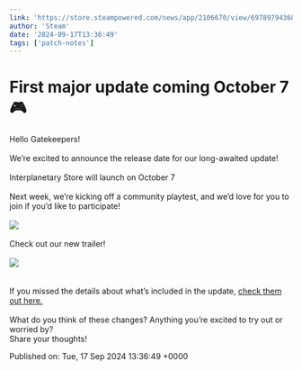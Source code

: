 ```yaml
---
link: 'https://store.steampowered.com/news/app/2106670/view/6978979436061788661'
author: 'Steam'
date: '2024-09-17T13:36:49'
tags: ['patch-notes']
---
```


# First major update coming October 7 🎮

<div class="bb_h3">Hello Gatekeepers!</div><br /><div class="bb_h3">We’re excited to announce the release date for our long-awaited update!</div><br /><div class="bb_h1">Interplanetary Store will launch on October 7</div><br /><div class="bb_h3">Next week, we’re kicking off a community playtest, and we’d love for you to join if you’d like to participate!</div><br /><a class="bb_link" href="https://steamcommunity.com/linkfilter/?u=https%3A%2F%2Fdiscord.gg%2FHkrp6AUa5S" rel=" noopener" target="_blank"><img src="https://clan.akamai.steamstatic.com/images/42755050/d0a560fa78423e2e3e18c3294e8b4553dac70eb9.png" /></a><br /><br /><div class="bb_h3">Check out our new trailer!</div><br /><div class="sharedFilePreviewYouTubeVideo sizeFull"><img class="sharedFilePreviewYouTubeVideo sizeFull" src="https://steamcommunity.com/public/shared/images/responsive/youtube_16x9_placeholder.gif" /></div><br /><br /><div class="bb_h3">If you missed the details about what’s included in the update, <a class="bb_link" href="https://store.steampowered.com/news/app/2106670/view/4617965876700810442?l=english" rel="" target="_blank">check them out here.</a><br /><br />What do you think of these changes? Anything you’re excited to try out or worried by?<br />Share your thoughts!</div>

Published on: Tue, 17 Sep 2024 13:36:49 +0000